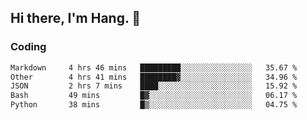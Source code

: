 ## Hi there, I'm Hang. 👋

### Coding

<!--START_SECTION:waka-->

```txt
Markdown     4 hrs 46 mins   █████████░░░░░░░░░░░░░░░░   35.67 %
Other        4 hrs 41 mins   ████████▓░░░░░░░░░░░░░░░░   34.96 %
JSON         2 hrs 7 mins    ████░░░░░░░░░░░░░░░░░░░░░   15.92 %
Bash         49 mins         █▓░░░░░░░░░░░░░░░░░░░░░░░   06.17 %
Python       38 mins         █▒░░░░░░░░░░░░░░░░░░░░░░░   04.75 %
```

<!--END_SECTION:waka-->
